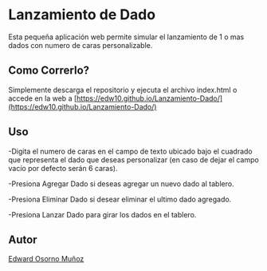 # Lanzamiento de Dado

Esta pequeña aplicación web permite simular el lanzamiento de 1 o mas dados con numero de caras personalizable.

## Como Correrlo?

Simplemente descarga el repositorio y ejecuta el archivo index.html o accede en la web a [https://edw10.github.io/Lanzamiento-Dado/](https://edw10.github.io/Lanzamiento-Dado/)

## Uso

-Digita el numero de caras en el campo de texto ubicado bajo el cuadrado que representa el dado que deseas personalizar (en caso de dejar el campo vacío por defecto serán 6 caras).

-Presiona Agregar Dado si deseas agregar un nuevo dado al tablero.

-Presiona Eliminar Dado si desear eliminar el ultimo dado agregado.

-Presiona Lanzar Dado para girar los dados en el tablero.
 
## Autor

[Edward Osorno Muñoz](https://github.com/Edw10)
